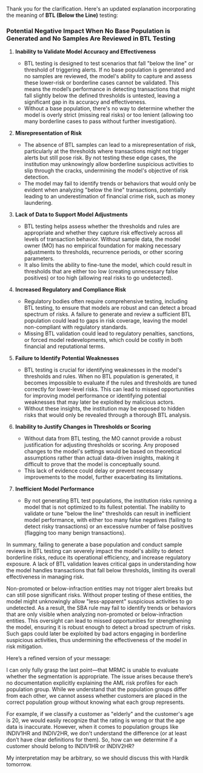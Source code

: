 Thank you for the clarification. Here's an updated explanation incorporating the meaning of **BTL (Below the Line)** testing:

### Potential Negative Impact When No Base Population is Generated and No Samples Are Reviewed in BTL Testing

1. **Inability to Validate Model Accuracy and Effectiveness**  
   - BTL testing is designed to test scenarios that fall "below the line" or threshold of triggering alerts. If no base population is generated and no samples are reviewed, the model's ability to capture and assess these lower-risk or borderline cases cannot be validated. This means the model’s performance in detecting transactions that might fall slightly below the defined thresholds is untested, leaving a significant gap in its accuracy and effectiveness.
   - Without a base population, there's no way to determine whether the model is overly strict (missing real risks) or too lenient (allowing too many borderline cases to pass without further investigation).

2. **Misrepresentation of Risk**  
   - The absence of BTL samples can lead to a misrepresentation of risk, particularly at the thresholds where transactions might not trigger alerts but still pose risk. By not testing these edge cases, the institution may unknowingly allow borderline suspicious activities to slip through the cracks, undermining the model's objective of risk detection.
   - The model may fail to identify trends or behaviors that would only be evident when analyzing "below the line" transactions, potentially leading to an underestimation of financial crime risk, such as money laundering.

3. **Lack of Data to Support Model Adjustments**  
   - BTL testing helps assess whether the thresholds and rules are appropriate and whether they capture risk effectively across all levels of transaction behavior. Without sample data, the model owner (MO) has no empirical foundation for making necessary adjustments to thresholds, recurrence periods, or other scoring parameters.
   - It also limits the ability to fine-tune the model, which could result in thresholds that are either too low (creating unnecessary false positives) or too high (allowing real risks to go undetected).

4. **Increased Regulatory and Compliance Risk**  
   - Regulatory bodies often require comprehensive testing, including BTL testing, to ensure that models are robust and can detect a broad spectrum of risks. A failure to generate and review a sufficient BTL population could lead to gaps in risk coverage, leaving the model non-compliant with regulatory standards.
   - Missing BTL validation could lead to regulatory penalties, sanctions, or forced model redevelopments, which could be costly in both financial and reputational terms.

5. **Failure to Identify Potential Weaknesses**  
   - BTL testing is crucial for identifying weaknesses in the model's thresholds and rules. When no BTL population is generated, it becomes impossible to evaluate if the rules and thresholds are tuned correctly for lower-level risks. This can lead to missed opportunities for improving model performance or identifying potential weaknesses that may later be exploited by malicious actors.
   - Without these insights, the institution may be exposed to hidden risks that would only be revealed through a thorough BTL analysis.

6. **Inability to Justify Changes in Thresholds or Scoring**  
   - Without data from BTL testing, the MO cannot provide a robust justification for adjusting thresholds or scoring. Any proposed changes to the model's settings would be based on theoretical assumptions rather than actual data-driven insights, making it difficult to prove that the model is conceptually sound.
   - This lack of evidence could delay or prevent necessary improvements to the model, further exacerbating its limitations.

7. **Inefficient Model Performance**  
   - By not generating BTL test populations, the institution risks running a model that is not optimized to its fullest potential. The inability to validate or tune "below the line" thresholds can result in inefficient model performance, with either too many false negatives (failing to detect risky transactions) or an excessive number of false positives (flagging too many benign transactions).

In summary, failing to generate a base population and conduct sample reviews in BTL testing can severely impact the model's ability to detect borderline risks, reduce its operational efficiency, and increase regulatory exposure. A lack of BTL validation leaves critical gaps in understanding how the model handles transactions that fall below thresholds, limiting its overall effectiveness in managing risk.



Non-promoted or below-infraction entities may not trigger alert breaks but can still pose significant risks. Without proper testing of these entities, the model might unknowingly allow "less-apparent" suspicious activities to go undetected. As a result, the SBA rule may fail to identify trends or behaviors that are only visible when analyzing non-promoted or below-infraction entities. This oversight can lead to missed opportunities for strengthening the model, ensuring it is robust enough to detect a broad spectrum of risks. Such gaps could later be exploited by bad actors engaging in borderline suspicious activities, thus undermining the effectiveness of the model in risk mitigation.

Here’s a refined version of your message:

I can only fully grasp the last point—that MRMC is unable to evaluate whether the segmentation is appropriate. The issue arises because there’s no documentation explicitly explaining the AML risk profiles for each population group. While we understand that the population groups differ from each other, we cannot assess whether customers are placed in the correct population group without knowing what each group represents.

For example, if we classify a customer as "elderly" and the customer's age is 20, we would easily recognize that the rating is wrong or that the age data is inaccurate. However, when it comes to population groups like INDIV1HR and INDIV2HR, we don't understand the difference (or at least don’t have clear definitions for them). So, how can we determine if a customer should belong to INDIV1HR or INDIV2HR?

My interpretation may be arbitrary, so we should discuss this with Hardik tomorrow.
